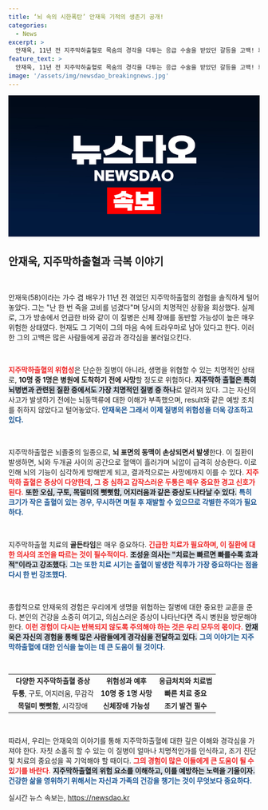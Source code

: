 ```yaml
---
title: ‘뇌 속의 시한폭탄’ 안재욱 기적의 생존기 공개!
categories:
  - News
excerpt: >
  안재욱, 11년 전 지주막하출혈로 목숨의 경각을 다투는 응급 수술을 받았던 갈등을 고백! 회복 확률이 7%라는 극한 상황에서도 기적적으로 회복했지만, 그 트라우마는 여전하다고. 이 충격적인 이야기를 통해 인생의 소중함을 재조명한다!
feature_text: >
  안재욱, 11년 전 지주막하출혈로 목숨의 경각을 다투는 응급 수술을 받았던 갈등을 고백! 회복 확률이 7%라는 극한 상황에서도 기적적으로 회복했지만, 그 트라우마는 여전하다고. 이 충격적인 이야기를 통해 인생의 소중함을 재조명한다!
image: '/assets/img/newsdao_breakingnews.jpg'
---
```


<p><img src="/assets/img/newsdao_breakingnews.jpg" alt="cryptoinkorea 속보" /></p>

<h2 data-ke-size="size26">안재욱, 지주막하출혈과 극복 이야기</h2>

<p data-ke-size="size16">&nbsp;</p>

<p>안재욱(58)이라는 가수 겸 배우가 11년 전 겪었던 지주막하출혈의 경험을 솔직하게 털어놓았다. 그는 "난 한 번 죽을 고비를 넘겼다"며 당시의 치명적인 상황을 회상했다. 실제로, 그가 방송에서 언급한 바와 같이 이 질병은 신체 장애를 동반할 가능성이 높은 매우 위험한 상태였다. 현재도 그 기억이 그의 마음 속에 트라우마로 남아 있다고 한다. 이러한 그의 고백은 많은 사람들에게 공감과 경각심을 불러일으킨다.</p>

<p data-ke-size="size16">&nbsp;</p>

<p><b><span style="color: #ee2323;">지주막하출혈의 위험성</span></b>은 단순한 질병이 아니라, 생명을 위협할 수 있는 치명적인 상태로, <strong>10명 중 1명은 병원에 도착하기 전에 사망</strong>할 정도로 위험하다. <b><span style="background-color: #21538527;">지주막하 출혈은 특히 뇌병변과 관련된 질환 중에서도 가장 치명적인 질병 중 하나</span></b>로 알려져 있다. 그는 자신의 사고가 발생하기 전에는 뇌동맥류에 대한 이해가 부족했으며, result와 같은 예방 조치를 취하지 않았다고 털어놓았다. <b><span style="color: #1a5490;">안재욱은 그래서 이제 질병의 위험성을 더욱 강조하고 있다.</span></b></p>

<p data-ke-size="size16">&nbsp;</p>

<p>지주막하출혈은 뇌졸중의 일종으로, <b>뇌 표면의 동맥이 손상되면서 발생</b>한다. 이 질환이 발생하면, 뇌와 두개골 사이의 공간으로 혈액이 흘러가며 뇌압이 급격히 상승한다. 이로 인해 뇌의 기능이 심각하게 방해받게 되고, 결과적으로는 사망에까지 이를 수 있다. <b><span style="color: #ee2323;">지주막하 출혈은 증상이 다양한데, 그 중 심하고 갑작스러운 두통은 매우 중요한 경고 신호가 된다.</span></b> <b><span style="background-color: #21538527;">또한 오심, 구토, 목덜미의 뻣뻣함, 어지러움과 같은 증상도 나타날 수 있다.</span></b> <b><span style="color: #1a5490;">특히 크기가 작은 출혈이 있는 경우, 무시하면 며칠 후 재발할 수 있으므로 각별한 주의가 필요하다.</span></b></p>

<p data-ke-size="size16">&nbsp;</p>

<p>지주막하출혈 치료의 <strong>골든타임</strong>은 매우 중요하다. <b><span style="color: #ee2323;">긴급한 치료가 필요하며, 이 질환에 대한 의사의 조언을 따르는 것이 필수적이다.</span></b> <b><span style="background-color: #21538527;">조성윤 의사는 "치료는 빠르면 빠를수록 효과적"이라고 강조했다.</span></b> <b><span style="color: #1a5490;">그는 또한 치료 시기는 출혈이 발생한 직후가 가장 중요하다는 점을 다시 한 번 강조했다.</span></b></p>

<p data-ke-size="size16">&nbsp;</p>

<p>종합적으로 안재욱의 경험은 우리에게 생명을 위협하는 질병에 대한 중요한 교훈을 준다. 본인의 건강을 소중히 여기고, 의심스러운 증상이 나타난다면 즉시 병원을 방문해야 한다. <b><span style="color: #ee2323;">이런 경험이 다시는 반복되지 않도록 주의해야 하는 것은 우리 모두의 몫이다.</span></b> <b><span style="background-color: #21538527;">안재욱은 자신의 경험을 통해 많은 사람들에게 경각심을 전달하고 있다.</span></b> <b><span style="color: #1a5490;">그의 이야기는 지주막하출혈에 대한 인식을 높이는 데 큰 도움이 될 것이다.</span></b></p>

<p data-ke-size="size16">&nbsp;</p>

<table>
<tr>
<td style="text-align: center; height: 17px;"><b>다양한 지주막하출혈 증상</b></td>
<td style="text-align: center; height: 17px;"><b>위험성과 예후</b></td>
<td style="text-align: center; height: 17px;"><b>응급처치와 치료법</b></td>
</tr>
<tr>
<td style="text-align: center; height: 17px;"><b>두통</b>, 구토, 어지러움, 무감각</td>
<td style="text-align: center; height: 17px;"><b>10명 중 1명 사망</b></td>
<td style="text-align: center; height: 17px;"><b>빠른 치료 중요</b></td>
</tr>
<tr>
<td style="text-align: center; height: 17px;"><b>목덜미 뻣뻣함</b>, 시각장애</td>
<td style="text-align: center; height: 17px;"><b>신체장애 가능성</b></td>
<td style="text-align: center; height: 17px;"><b>조기 발견 필수</b></td>
</tr>
</table>

<p data-ke-size="size16">&nbsp;</p> 

<p>따라서, 우리는 안재욱의 이야기를 통해 지주막하출혈에 대한 깊은 이해와 경각심을 가져야 한다. 자칫 소홀히 할 수 있는 이 질병이 얼마나 치명적인가를 인식하고, 조기 진단 및 치료의 중요성을 꼭 기억해야 할 때이다. <b><span style="color: #ee2323;">그의 경험이 많은 이들에게 큰 도움이 될 수 있기를 바란다.</span></b> <b><span style="background-color: #21538527;">지주막하출혈의 위험 요소를 이해하고, 이를 예방하는 노력을 기울이자.</span></b> <b><span style="color: #1a5490;">건강한 삶을 영위하기 위해서는 자신과 가족의 건강을 챙기는 것이 무엇보다 중요하다.</span></b></p>
실시간 뉴스 속보는, <a href="https://newsdao.kr" rel="dofollow">https://newsdao.kr</a>


